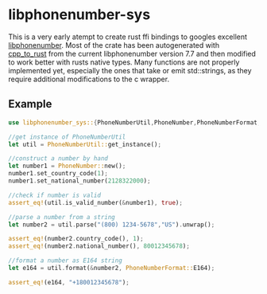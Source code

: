 # libphonenumber-sys

This is a very early atempt to create rust ffi bindings to googles excellent <a href="">libphonenumber</a>. Most of the crate has been autogenerated with <a href="https://github.com/rust-qt/cpp_to_rust">cpp_to_rust</a> from the current libphonenumber version 7.7 and then modified to work better with rusts native types.
Many functions are not properly implemented yet, especially the ones that take or emit std::strings, as they require additional modifications to the c wrapper.

## Example
```rust
use libphonenumber_sys::{PhoneNumberUtil,PhoneNumber,PhoneNumberFormat,PhoneNumberUtilError};

//get instance of PhoneNumberUtil
let util = PhoneNumberUtil::get_instance();

//construct a number by hand
let number1 = PhoneNumber::new();
number1.set_country_code(1);
number1.set_national_number(2128322000);

//check if number is valid
assert_eq!(util.is_valid_number(&number1), true);

//parse a number from a string
let number2 = util.parse("(800) 1234-5678","US").unwrap();

assert_eq!(number2.country_code(), 1);
assert_eq!(number2.national_number(), 80012345678);

//format a number as E164 string
let e164 = util.format(&number2, PhoneNumberFormat::E164);

assert_eq!(e164, "+180012345678");
```
